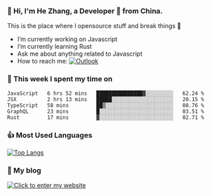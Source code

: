 ### 👋 Hi, I'm He Zhang, a Developer 🚀 from China.

This is the place where I opensource stuff and break things :rofl:

- I’m currently working on Javascript
- I’m currently learning Rust
- Ask me about anything related to Javascript
- How to reach me: [![Outlook](https://img.shields.io/badge/-Outlook-0078D4?style=flat&logo=Microsoft-Outlook&logoColor=white)](mailto:zhanghecool@outlook.com)

### 💪 This week I spent my time on 
<!--START_SECTION:waka-->
```text
JavaScript   6 hrs 52 mins   ███████████████▓░░░░░░░░░   62.24 % 
JSX          2 hrs 13 mins   █████░░░░░░░░░░░░░░░░░░░░   20.15 % 
TypeScript   58 mins         ██▒░░░░░░░░░░░░░░░░░░░░░░   08.76 % 
GraphQL      23 mins         █░░░░░░░░░░░░░░░░░░░░░░░░   03.51 % 
Rust         17 mins         ▓░░░░░░░░░░░░░░░░░░░░░░░░   02.71 % 
```
<!--END_SECTION:waka-->

### 👍 Most Used Languages
[![Top Langs](https://github-readme-stats.vercel.app/api/top-langs/?username=zhanghecool&layout=compact)](https://zhanghe.cool)

### 🌈 My blog 
[![Click to enter my website](https://cdn.jsdelivr.net/gh/zhanghecool/assets/images/gif/zhanghecools.gif)](https://zhanghe.cool)
